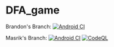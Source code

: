 # DFA_game

Brandon's Branch: [![Android CI](https://github.com/clutzyninja/DFA_game/actions/workflows/android.yml/badge.svg)](https://github.com/clutzyninja/DFA_game/actions/workflows/android.yml)

Masrik's Branch: [![Android CI](https://github.com/clutzyninja/DFA_game/actions/workflows/android.yml/badge.svg?branch=masrik_dahir)](https://github.com/clutzyninja/DFA_game/actions/workflows/android.yml) [![CodeQL](https://github.com/clutzyninja/DFA_game/actions/workflows/codeql-analysis.yml/badge.svg)](https://github.com/clutzyninja/DFA_game/actions/workflows/codeql-analysis.yml)
